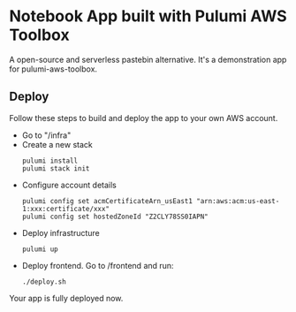 # Notebook App built with Pulumi AWS Toolbox

A open-source and serverless pastebin alternative.
It's a demonstration app for pulumi-aws-toolbox.

## Deploy

Follow these steps to build and deploy the app to your own AWS account.

- Go to "/infra"
- Create a new stack
  ```
  pulumi install
  pulumi stack init
  ```
- Configure account details
  ```
  pulumi config set acmCertificateArn_usEast1 "arn:aws:acm:us-east-1:xxx:certificate/xxx"
  pulumi config set hostedZoneId "Z2CLY78SS0IAPN"
  ```
- Deploy infrastructure
  ```
  pulumi up
  ```
- Deploy frontend. Go to /frontend and run:
  ```
  ./deploy.sh
  ```

Your app is fully deployed now.
